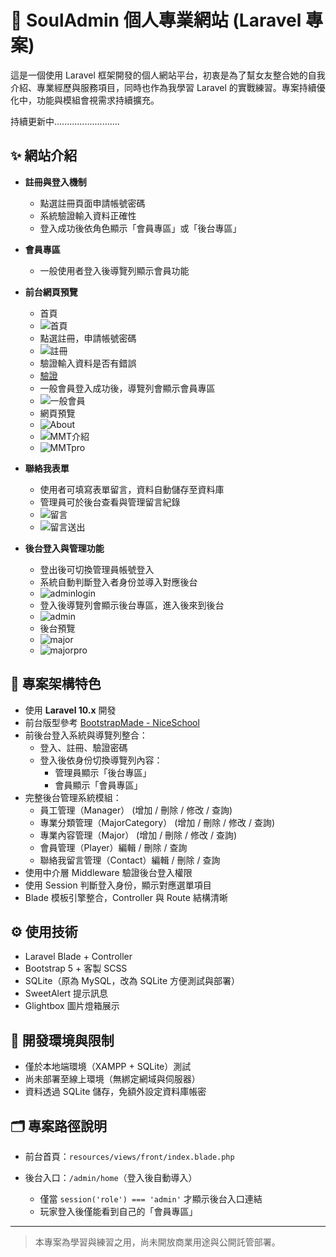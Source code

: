 # 💼 SoulAdmin 個人專業網站 (Laravel 專案)

這是一個使用 Laravel 框架開發的個人網站平台，初衷是為了幫女友整合她的自我介紹、專業經歷與服務項目，同時也作為我學習 Laravel 的實戰練習。專案持續優化中，功能與模組會視需求持續擴充。

持續更新中..........................

## ✨ 網站介紹

-   **註冊與登入機制**

    -   點選註冊頁面申請帳號密碼
    -   系統驗證輸入資料正確性
    -   登入成功後依角色顯示「會員專區」或「後台專區」

-   **會員專區**

    -   一般使用者登入後導覽列顯示會員功能

-   **前台網頁預覽**
    -   首頁
    -   ![首頁](public\assets\img\home.png)
    -   點選註冊，申請帳號密碼
    -   ![註冊](public\assets\img\register.png)
    -   驗證輸入資料是否有錯誤
    -   [驗證](public\assets\img\verify.png)
    -   一般會員登入成功後，導覽列會顯示會員專區
    -   ![一般會員](public\assets\img\playerlogin.png)
    -   網頁預覽
    -   ![About](public\assets\img\aboutme.png)
    -   ![MMT介紹](public\assets\img\MMTRre.png)
    -   ![MMTpro](public\assets\img\MMTpro.png)
-   **聯絡我表單**
    -   使用者可填寫表單留言，資料自動儲存至資料庫
    -   管理員可於後台查看與管理留言紀錄
    -   ![留言](public/assets/img/contact.png)
    -   ![留言送出](public\assets\img\contactpush.png)
-   **後台登入與管理功能**
    -   登出後可切換管理員帳號登入
    -   系統自動判斷登入者身份並導入對應後台
    -   ![adminlogin](public\assets\img\adminlogin.png)
    -   登入後導覽列會顯示後台專區，進入後來到後台
    -   ![admin](public\assets\img\admin.png)
    -   後台預覽
    -   ![major](public\assets\img\major.png)
    -   ![majorpro](public\assets\img\majorpro.png)

## 🔧 專案架構特色

-   使用 **Laravel 10.x** 開發
-   前台版型參考 [BootstrapMade - NiceSchool](https://bootstrapmade.com/nice-school-bootstrap-education-template/)
-   前後台登入系統與導覽列整合：
    -   登入、註冊、驗證密碼
    -   登入後依身份切換導覽列內容：
        -   管理員顯示「後台專區」
        -   會員顯示「會員專區」
-   完整後台管理系統模組：
    -   員工管理（Manager） (增加 / 刪除 / 修改 / 查詢)
    -   專業分類管理（MajorCategory） (增加 / 刪除 / 修改 / 查詢)
    -   專業內容管理（Major） (增加 / 刪除 / 修改 / 查詢)
    -   會員管理（Player）編輯 / 刪除 / 查詢
    -   聯絡我留言管理（Contact）編輯 / 刪除 / 查詢
-   使用中介層 Middleware 驗證後台登入權限
-   使用 Session 判斷登入身份，顯示對應選單項目
-   Blade 模板引擎整合，Controller 與 Route 結構清晰

## ⚙️ 使用技術

-   Laravel Blade + Controller
-   Bootstrap 5 + 客製 SCSS
-   SQLite（原為 MySQL，改為 SQLite 方便測試與部署）
-   SweetAlert 提示訊息
-   Glightbox 圖片燈箱展示

## 🧪 開發環境與限制

-   僅於本地端環境（XAMPP + SQLite）測試
-   尚未部署至線上環境（無綁定網域與伺服器）
-   資料透過 SQLite 儲存，免額外設定資料庫帳密

## 🗂️ 專案路徑說明

-   前台首頁：`resources/views/front/index.blade.php`

-   後台入口：`/admin/home`（登入後自動導入）
    -   僅當 `session('role') === 'admin'` 才顯示後台入口連結
    -   玩家登入後僅能看到自己的「會員專區」

---

> 本專案為學習與練習之用，尚未開放商業用途與公開託管部署。
